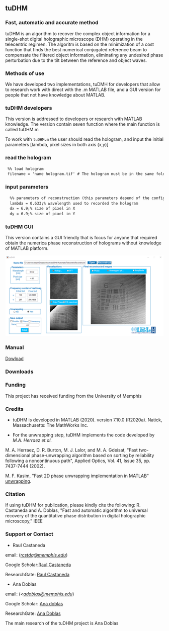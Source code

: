 ## tuDHM
### Fast, automatic and accurate method 

tuDHM is an algorithm to recover the complex object information for a single-shot digital holographic microscope (DHM) operating in the telecentric regimen. The algoritm is based on the minimization of a cost function that finds the best numerical conjugated reference beam to compensate the filtered object information, eliminating any undesired phase perturbation due to the tilt between the reference and object waves. 

### Methods of use

We have developed two implementations, tuDMH for developers that allow to research work with direct with the .m MATLAB file, and a GUI version for people that not have knowledge about MATLAB.

### tuDHM developers
This version is addressed to developers or research with MATLAB knowledge. The version contain seven function where the main function is called tuDHM.m


To work with `tuDHM.m` the user should read the hologram, and input the initial parameters [lambda, pixel sizes in both axis (x,y)]

### read the hologram
```markdown
 %% load hologram
 filename = 'name hologram.tif' # The hologram must be in the same folder when tuDMH is running
```

### input parameters
```markdown
  %% parameters of reconstruction (this parameters depend of the configuration setup when the hologram was recorded)  
  lambda = 0.633;% wavelength used to recorded the hologram
  dx = 6.9;% size of pixel in X
  dy = 6.9;% size of pixel in Y
```

### tuDHM GUI
This version contains a GUI friendly that is focus for anyone that required obtain the numerica phase reconstruction of holograms without knowledge of MATLAB platform. 

<img src="images/tuDHM_GUI.PNG" alt="hi" class="inline"/>

### Manual
[Dowload](https://drive.google.com/file/d/15XhSz9R1HQYQ7RUuUUGRnO17uYsaBXE5/view?usp=sharing)

### Downloads



### Funding

This project has received funding from the University of Memphis


### Credits

* tuDHM is developed in MATLAB (2020). version 7.10.0 (R2020a). Natick, Massachusetts: The MathWorks Inc.


* For the unwrapping step, tuDHM implements the code developed by *M.A. Herraez et.al.* 


M. A. Herraez, D. R. Burton, M. J. Lalor, and M. A. Gdeisat, "Fast two-dimensional phase-unwrapping algorithm based on sorting by reliability following a noncontinuous path", Applied Optics, Vol. 41, Issue 35, pp. 7437-7444 (2002).  


M. F. Kasim, "Fast 2D phase unwrapping implementation in MATLAB" [unwrapping](https://github.com/mfkasim91/unwrap_phase/).  

### Citation
If using tuDHM for publication, please kindly cite the following: R. Castaneda and A. Doblas, "Fast and automatic algorithm to universal recovery of the quantitative phase distribution in digital holographic microscopy," IEEE

### Support or Contact

* Raul Castaneda 


email: (*rcstdq@memphis.edu*)


Google Scholar:[Raul Castaneda](https://scholar.google.es/citations?user=PvvDEMYAAAAJ&hl=en)


ResearchGate: [Raul Castaneda](https://www.researchgate.net/profile/Raul_Castaneda_Quintero)


* Ana Doblas 


email: (*<adoblas@memphis.edu*)


Google Scholar: [Ana doblas](https://scholar.google.es/citations?user=PvvDEMYAAAAJ&hl=en)


ResearchGate: [Ana Doblas](https://www.researchgate.net/profile/Ana_Doblas2)


The main research of the tuDHM project is Ana Doblas 







